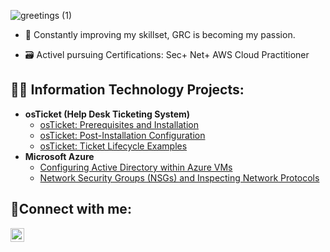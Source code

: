 ![greetings (1)](https://user-images.githubusercontent.com/109401839/212478916-224c7588-ae9d-41bf-ad0f-228ab2e0d110.gif)

- 🧠 Constantly improving my skillset, GRC is becoming my passion.

- 🗃 Activel pursuing Certifications: Sec+ Net+ AWS Cloud Practitioner
  
<h2>👨‍💻 Information Technology Projects:</h2>

- <b>osTicket (Help Desk Ticketing System)</b>
  - [osTicket: Prerequisites and Installation](https://github.com/VernonBootheITPro/osTicket-prereqs)
  - [osTicket: Post-Installation Configuration](https://github.com/VernonB954/post-install-config)
  - [osTicket: Ticket Lifecycle Examples](https://github.com/VernonB954/ticket-lifecycle)
- <b>Microsoft Azure</b>
  - [Configuring Active Directory within Azure VMs](https://github.com/VernonB954/configure-ad)
  - [Network Security Groups (NSGs) and Inspecting Network Protocols](https://github.com/VernonB954/azure-network-protocols)

<h2>🤳Connect with me:</h2>

[<img align="left" alt="Josh | LinkedIn" width="22px" src="https://cdn.jsdelivr.net/npm/simple-icons@v3/icons/linkedin.svg" />][linkedin]

[linkedin]: https://linkedin.com/in/vernonboothe
